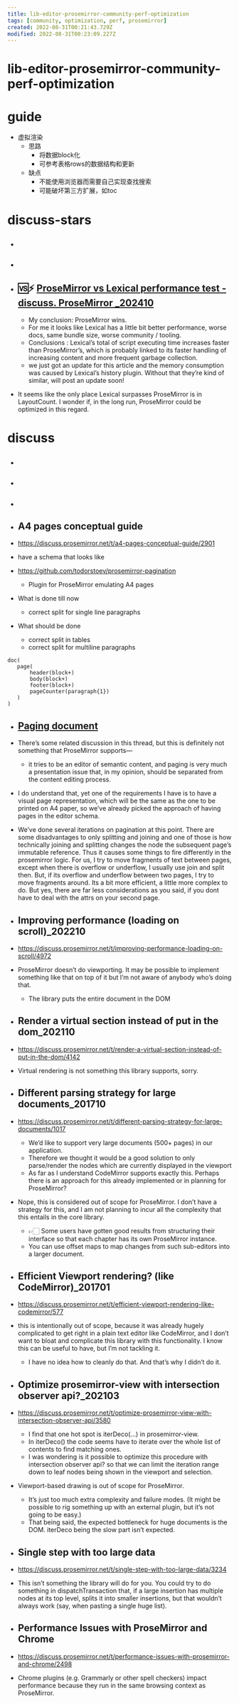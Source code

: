 ```yaml
---
title: lib-editor-prosemirror-community-perf-optimization
tags: [community, optimization, perf, prosemirror]
created: 2022-08-31T00:21:43.729Z
modified: 2022-08-31T00:23:09.227Z
---
```


# lib-editor-prosemirror-community-perf-optimization

# guide

- 虚拟渲染
  - 思路
    - 将数据block化
    - 可参考表格rows的数据结构和更新
  - 缺点
    - 不能使用浏览器而需要自己实现查找搜索
    - 可能破坏第三方扩展，如toc
# discuss-stars
- ## 

- ## 

- ## 🆚⚡️ [ProseMirror vs Lexical performance test - discuss. ProseMirror _202410](https://discuss.prosemirror.net/t/prosemirror-vs-lexical-performance-test/7681)
  - My conclusion: ProseMirror wins.
  - For me it looks like Lexical has a little bit better performance, worse docs, same bundle size, worse community / tooling.
  - Conclusions : Lexical’s total of script executing time increases faster than ProseMirror’s, which is probably linked to its faster handling of increasing content and more frequent garbage collection.
  - we just got an update for this article and the memory consumption was caused by Lexical’s history plugin. Without that they’re kind of similar, will post an update soon!

- It seems like the only place Lexical surpasses ProseMirror is in LayoutCount. I wonder if, in the long run, ProseMirror could be optimized in this regard.
# discuss
- ## 

- ## 

- ## 

- ## A4 pages conceptual guide
- https://discuss.prosemirror.net/t/a4-pages-conceptual-guide/2901
- have a schema that looks like
- https://github.com/todorstoev/prosemirror-pagination
  - Plugin for ProseMirror emulating A4 pages

- What is done till now
  - correct split for single line paragraphs
- What should be done
  - correct split in tables
  - correct split for multiline paragraphs

```
doc(
   page(
       header(block+)
       body(block+)
       footer(block+)
       pageCounter(paragraph{1})
   )
)
```

- ## [Paging document](https://discuss.prosemirror.net/t/paging-document/1829)
- There’s some related discussion in this thread, but this is definitely not something that ProseMirror supports—
  - it tries to be an editor of semantic content, and paging is very much a presentation issue that, in my opinion, should be separated from the content editing process.
- I do understand that, yet one of the requirements I have is to have a visual page representation, which will be the same as the one to be printed on A4 paper, so we’ve already picked the approach of having pages in the editor schema.
- We’ve done several iterations on pagination at this point. There are some disadvantages to only splitting and joining and one of those is how technically joining and splitting changes the node the subsequent page’s immutable reference. Thus it causes some things to fire differently in the prosemirror logic. For us, I try to move fragments of text between pages, except when there is overflow or underflow, I usually use join and split then. But, if its overflow and underflow between two pages, I try to move fragments around. Its a bit more efficient, a little more complex to do. But yes, there are far less considerations as you said, if you dont have to deal with the attrs on your second page.

- ## Improving performance (loading on scroll)_202210
- https://discuss.prosemirror.net/t/improving-performance-loading-on-scroll/4972
- ProseMirror doesn’t do viewporting. It may be possible to implement something like that on top of it but I’m not aware of anybody who’s doing that.
  - The library puts the entire document in the DOM

- ## Render a virtual section instead of put in the dom_202110
- https://discuss.prosemirror.net/t/render-a-virtual-section-instead-of-put-in-the-dom/4142
- Virtual rendering is not something this library supports, sorry.

- ## Different parsing strategy for large documents_201710
- https://discuss.prosemirror.net/t/different-parsing-strategy-for-large-documents/1017
  - We’d like to support very large documents (500+ pages) in our application. 
  - Therefore we thought it would be a good solution to only parse/render the nodes which are currently displayed in the viewport
  - As far as I understand CodeMirror supports exactly this. Perhaps there is an approach for this already implemented or in planning for ProseMirror?
- Nope, this is considered out of scope for ProseMirror. I don’t have a strategy for this, and I am not planning to incur all the complexity that this entails in the core library. 
  - 👉🏻 Some users have gotten good results from structuring their interface so that each chapter has its own ProseMirror instance. 
  - You can use offset maps to map changes from such sub-editors into a larger document.

- ## Efficient Viewport rendering? (like CodeMirror)_201701
- https://discuss.prosemirror.net/t/efficient-viewport-rendering-like-codemirror/577
- this is intentionally out of scope, because it was already hugely complicated to get right in a plain text editor like CodeMirror, and I don’t want to bloat and complicate this library with this functionality. I know this can be useful to have, but I’m not tackling it.
  - I have no idea how to cleanly do that. And that’s why I didn’t do it.

- ## Optimize prosemirror-view with intersection observer api?_202103
- https://discuss.prosemirror.net/t/optimize-prosemirror-view-with-intersection-observer-api/3580
  - I find that one hot spot is iterDeco(…) in prosemirror-view. 
  - In iterDeco() the code seems have to iterate over the whole list of contents to find matching ones. 
  - I was wondering is it possible to optimize this procedure with intersection observer api? so that we can limit the iteration range down to leaf nodes being shown in the viewport and selection.

- Viewport-based drawing is out of scope for ProseMirror. 
  - It’s just too much extra complexity and failure modes. (It might be possible to rig something up with an external plugin, but it’s not going to be easy.)
  - That being said, the expected bottleneck for huge documents is the DOM. iterDeco being the slow part isn’t expected. 

- ## Single step with too large data
- https://discuss.prosemirror.net/t/single-step-with-too-large-data/3234
- This isn’t something the library will do for you. You could try to do something in dispatchTransaction that, if a large insertion has multiple nodes at its top level, splits it into smaller insertions, but that wouldn’t always work (say, when pasting a single huge list).

- ## Performance Issues with ProseMirror and Chrome
- https://discuss.prosemirror.net/t/performance-issues-with-prosemirror-and-chrome/2498
- Chrome plugins (e.g. Grammarly or other spell checkers) impact performance because they run in the same browsing context as ProseMirror.

